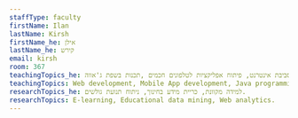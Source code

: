 ```yaml
---
staffType: faculty
firstName: Ilan
lastName: Kirsh
firstName_he: אילן
lastName_he: קירש
email: kirsh
room: 367
teachingTopics_he: פיתוח תוכנה בסביבת אינטרנט, פיתוח אפליקציות לטלפונים חכמים ,תכנות בשפת ג'אווה.
teachingTopics: Web development, Mobile App development, Java programming.
researchTopics_he: למידה מקוונת, כריית מידע בחינוך, ניתוח תנועת גולשים.
researchTopics: E-learning, Educational data mining, Web analytics.
---
```

